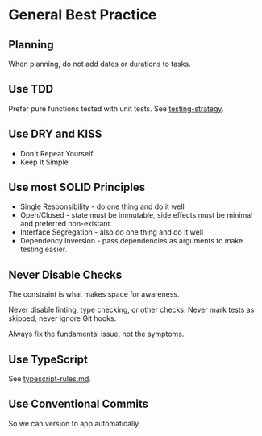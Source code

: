 # General Best Practice

## Planning

When planning, do not add dates or durations to tasks.

## Use TDD

Prefer pure functions tested with unit tests. See [testing-strategy](testing-strategy/index.md).

## Use DRY and KISS

- Don't Repeat Yourself
- Keep It Simple

## Use most SOLID Principles

- Single Responsibility - do one thing and do it well
- Open/Closed - state must be immutable, side effects must be minimal and preferred non-existant.
- Interface Segregation - also do one thing and do it well
- Dependency Inversion - pass dependencies as arguments to make testing easier.

## Never Disable Checks

The constraint is what makes space for awareness.

Never disable linting, type checking, or other checks. Never mark tests as skipped, never ignore Git hooks.

Always fix the fundamental issue, not the symptoms.

## Use TypeScript

See [typescript-rules.md](typescript-rules.md).

## Use Conventional Commits

So we can version to app automatically.
